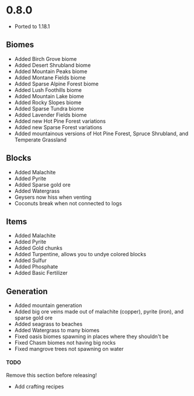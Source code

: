 # 0.8.0

* Ported to 1.18.1

## Biomes
* Added Birch Grove biome
* Added Desert Shrubland biome
* Added Mountain Peaks biome
* Added Montane Fields biome
* Added Sparse Alpine Forest biome
* Added Lush Foothills biome
* Added Mountain Lake biome
* Added Rocky Slopes biome
* Added Sparse Tundra biome
* Added Lavender Fields biome
* Added new Hot Pine Forest variations
* Added new Sparse Forest variations
* Added mountainous versions of Hot Pine Forest, Spruce Shrubland, and Temperate Grassland

## Blocks
* Added Malachite
* Added Pyrite
* Added Sparse gold ore
* Added Watergrass
* Geysers now hiss when venting
* Coconuts break when not connected to logs

## Items
* Added Malachite
* Added Pyrite
* Added Gold chunks
* Added Turpentine, allows you to undye colored blocks
* Added Sulfur
* Added Phosphate
* Added Basic Fertilizer

## Generation
* Added mountain generation
* Added big ore veins made out of malachite (copper), pyrite (iron), and sparse gold ore
* Added seagrass to beaches
* Added Watergrass to many biomes
* Fixed oasis biomes spawning in places where they shouldn't be
* Fixed Chasm biomes not having big rocks
* Fixed mangrove trees not spawning on water

#### TODO
Remove this section before releasing!
* Add crafting recipes
